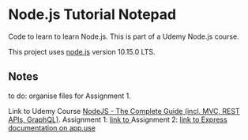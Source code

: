 # Node.js Tutorial Notepad

Code to learn to learn Node.js. This is part of a Udemy Node.js course. 

This project uses [node.js](https://nodejs.org) version 10.15.0 LTS.

## Notes

to do: organise files for Assignment 1.

Link to Udemy Course [NodeJS - The Complete Guide (incl. MVC, REST APIs, GraphQL)](https://www.udemy.com/nodejs-the-complete-guide/).
Assignment 1: [link to ]()
Assignment 2: [link to Express documentation on app.use](http://expressjs.com/es/api.html#app.use)